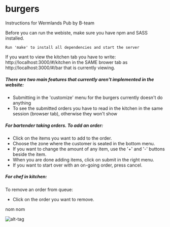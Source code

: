 # burgers

Instructions for Wermlands Pub by B-team

Before you can run the webiste, make sure you have npm and SASS installed.

```
Run 'make' to install all dependencies and start the server
```

If you want to view the kitchen tab you have to write: http://localhost:3000/#/kitchen in the SAME brower tab as http://localhost:3000/#/bar that is currently viewing.


##### There are two main features that currently aren't implemented in the website:
  - Submitting in the 'customize' menu for the burgers currently doesn't do anything
  - To see the submitted orders you have to read in the kitchen in the same session (browser tab), otherwise they won't show

##### For bartender taking orders. To add an order:
  - Click on the items you want to add to the order.
  - Choose the zone where the customer is seated in the bottom menu.
  - If you want to change the amount of any item, use the '+' and '-' buttons beside the item.
  - When you are done adding items, click on submit in the right menu.
  - If you want to start over with an on-going order, press cancel.

##### For chef in kitchen:

To remove an order from queue:
  - Click on the order you want to remove.


nom nom

![alt-tag](http://www.foundshit.com/pictures/animals/turtle-hamburger.jpg)
